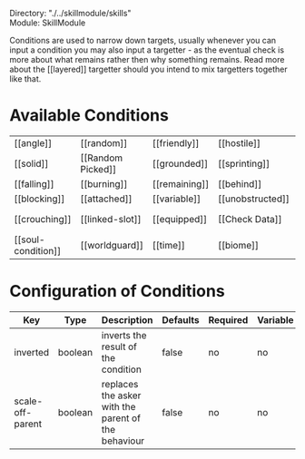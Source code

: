 Directory: "./../skillmodule/skills"  
Module: SkillModule

Conditions are used to narrow down targets, usually whenever you can input a condition you may also input a targetter - as the eventual check is more about what remains rather then why something remains. Read more about the [[layered]] targetter should you intend to mix targetters together like that.

# Available Conditions

| | | | | |
|-|-|-|-|-|
| [[angle]] | [[random]] | [[friendly]] | [[hostile]] | [[material]] |
| [[solid]] | [[Random Picked]] | [[grounded]] | [[sprinting]] | [[submerged]] |
| [[falling]] | [[burning]] | [[remaining]] | [[behind]] | [[Check Flag]] |
| [[blocking]] | [[attached]] | [[variable]] | [[unobstructed]] | [[Has Potion]] |
| [[crouching]] | [[linked-slot]] | [[equipped]] | [[Check Data]] | [[entity-type]] |
| [[soul-condition]] | [[worldguard]] | [[time]] | [[biome]] | [[rpgcore-type]] |

# Configuration of Conditions

| Key | Type | Description | Defaults | Required | Variable |
|-|-|-|-|-|-|
| inverted | boolean | inverts the result of the condition | false | no | no |
| scale-off-parent | boolean | replaces the asker with the parent of the behaviour | false | no | no |